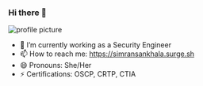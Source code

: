 ### Hi there 👋

![profile picture](https://media.tenor.com/B-UyWlKXI_oAAAAC/coding-how-to-sell-drugs-online-fast.gif)

- 🔭 I’m currently working as a Security Engineer
- 📫 How to reach me: https://simransankhala.surge.sh
- 😄 Pronouns: She/Her
- ⚡ Certifications: OSCP, CRTP, CTIA

